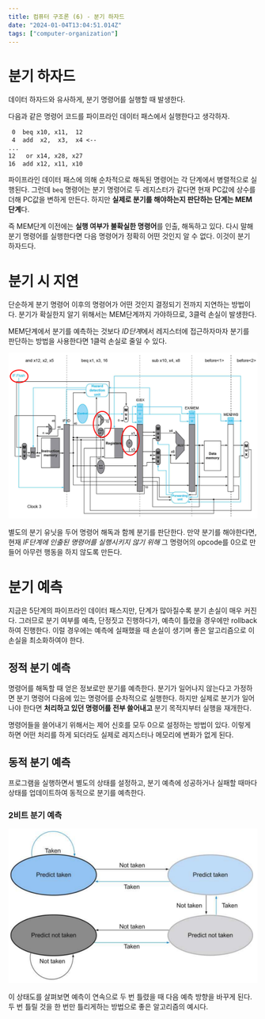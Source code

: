 ```yaml
---
title: 컴퓨터 구조론 (6) - 분기 하자드
date: "2024-01-04T13:04:51.014Z"
tags: ["computer-organization"]
---
```


# 분기 하자드

데이터 하자드와 유사하게, 분기 명령어를 실행할 때 발생한다.

다음과 같은 명령어 코드를 파이프라인 데이터 패스에서 실행한다고 생각하자.

```
 0  beq x10, x11,  12
 4  add  x2,  x3,  x4 <--
...
12   or x14, x28, x27
16  add x12, x11, x10
```

파이프라인 데이터 패스에 의해 순차적으로 해독된 명령어는 각 단계에서 병렬적으로 실행된다. 그런데 `beq` 명령어는 분기 명령어로 두 레지스터가 같다면 현재 PC값에 상수를 더해 PC값을 변하게 만든다. 하지만 **실제로 분기를 해야하는지 판단하는 단계는 MEM단계**다. 

즉 MEM단계 이전에는 **실행 여부가 불확실한 명령어**를 인출, 해독하고 있다. 다시 말해 분기 명령어를 실행한다면 다음 명령어가 정확히 어떤 것인지 알 수 없다. 이것이 분기 하자드다.

# 분기 시 지연

단순하게 분기 명령어 이후의 명령어가 어떤 것인지 결정되기 전까지 지연하는 방법이다. 분기가 확실한지 알기 위해서는 MEM단계까지 가야하므로, 3클럭 손실이 발생한다.

MEM단계에서 분기를 예측하는 것보다 *ID단계*에서 레지스터에 접근하자마자 분기를 판단하는 방법을 사용한다면 1클럭 손실로 줄일 수 있다.

![Alt text](image.png)

별도의 분기 유닛을 두어 명령어 해독과 함께 분기를 판단한다. 만약 분기를 해야한다면, 현재 *IF단계에 인출된 명령어를 실행시키지 않기 위해* 그 명령어의 opcode를 0으로 만들어 아무런 행동을 하지 않도록 만든다.

# 분기 예측

지금은 5단계의 파이프라인 데이터 패스지만, 단계가 많아질수록 분기 손실이 매우 커진다. 그러므로 분기 여부를 예측, 단정짓고 진행하다가, 예측이 틀렸을 경우에만 rollback하여 진행한다. 이럴 경우에는 예측에 실패했을 때 손실이 생기며 좋은 알고리즘으로 이 손실을 최소화하여야 한다.

## 정적 분기 예측

명령어를 해독할 때 얻은 정보로만 분기를 예측한다. 분기가 일어나지 않는다고 가정하면 분기 명령어 다음에 있는 명령어를 순차적으로 실행한다. 하지만 실제로 분기가 일어나야 한다면 **처리하고 있던 명령어를 전부 쓸어내고** 분기 목적지부터 실행을 재개한다. 

명령어들을 쓸어내기 위해서는 제어 신호를 모두 0으로 설정하는 방법이 있다. 이렇게 하면 어떤 처리를 하게 되더라도 실제로 레지스터나 메모리에 변화가 없게 된다.

## 동적 분기 예측

프로그램을 실행하면서 별도의 상태를 설정하고, 분기 예측에 성공하거나 실패할 때마다 상태를 업데이트하여 동적으로 분기를 예측한다.

### 2비트 분기 예측

![Alt text](image-1.png)

이 상태도를 살펴보면 예측이 연속으로 두 번 틀렸을 때 다음 예측 방향을 바꾸게 된다. 두 번 틀릴 것을 한 번만 틀리게하는 방법으로 좋은 알고리즘의 예시다.
